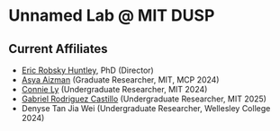 # Unnamed Lab @ MIT DUSP

## Current Affiliates

+ [Eric Robsky Huntley](https://github.com/ericrobskyhuntley), PhD (Director)
+ [Asya Aizman](https://github.com/anastasia) (Graduate Researcher, MIT, MCP 2024)
+ [Connie Ly](https://github.com/connie-ly) (Undergraduate Researcher, MIT 2024)
+ [Gabriel Rodriguez Castillo](https://github.com/gabrc52) (Undergraduate Researcher, MIT 2025)
+ Denyse Tan Jia Wei (Undergraduate Researcher, Wellesley College 2024)
